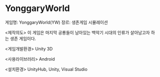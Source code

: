 # YonggaryWorld

게임명: YonggaryWorld(YW)
장르: 생존게임 시뮬레이션

<제작의도>
이 게임은 마지막 공룡들이 남아있는 백악기 시대의 인류가 살아남고자 하는 생존 게임이다.

<게임개발환경>
Unity 3D

<사용라이브러리> 
Android

<설치환경>
UnityHub, Unity, Visual Studio
